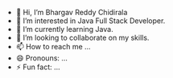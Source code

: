 - 👋 Hi, I’m Bhargav Reddy Chidirala
- 👀 I’m interested in Java Full Stack Developer.
- 🌱 I’m currently learning Java.
- 💞️ I’m looking to collaborate on my skills.
- 📫 How to reach me ...
- 😄 Pronouns: ...
- ⚡ Fun fact: ...

<!---
Bhargav3014/Bhargav3014 is a ✨ special ✨ repository because its `README.md` (this file) appears on your GitHub profile.
You can click the Preview link to take a look at your changes.
--->
